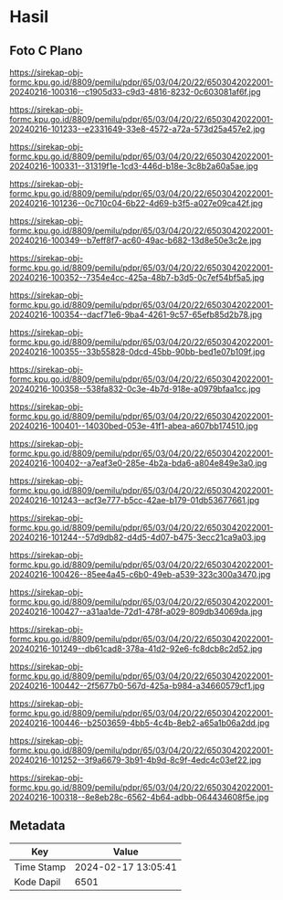 # Hasil

## Foto C Plano

https://sirekap-obj-formc.kpu.go.id/8809/pemilu/pdpr/65/03/04/20/22/6503042022001-20240216-100316--c1905d33-c9d3-4816-8232-0c603081af6f.jpg

https://sirekap-obj-formc.kpu.go.id/8809/pemilu/pdpr/65/03/04/20/22/6503042022001-20240216-101233--e2331649-33e8-4572-a72a-573d25a457e2.jpg

https://sirekap-obj-formc.kpu.go.id/8809/pemilu/pdpr/65/03/04/20/22/6503042022001-20240216-100331--31319f1e-1cd3-446d-b18e-3c8b2a60a5ae.jpg

https://sirekap-obj-formc.kpu.go.id/8809/pemilu/pdpr/65/03/04/20/22/6503042022001-20240216-101236--0c710c04-6b22-4d69-b3f5-a027e09ca42f.jpg

https://sirekap-obj-formc.kpu.go.id/8809/pemilu/pdpr/65/03/04/20/22/6503042022001-20240216-100349--b7eff8f7-ac60-49ac-b682-13d8e50e3c2e.jpg

https://sirekap-obj-formc.kpu.go.id/8809/pemilu/pdpr/65/03/04/20/22/6503042022001-20240216-100352--7354e4cc-425a-48b7-b3d5-0c7ef54bf5a5.jpg

https://sirekap-obj-formc.kpu.go.id/8809/pemilu/pdpr/65/03/04/20/22/6503042022001-20240216-100354--dacf71e6-9ba4-4261-9c57-65efb85d2b78.jpg

https://sirekap-obj-formc.kpu.go.id/8809/pemilu/pdpr/65/03/04/20/22/6503042022001-20240216-100355--33b55828-0dcd-45bb-90bb-bed1e07b109f.jpg

https://sirekap-obj-formc.kpu.go.id/8809/pemilu/pdpr/65/03/04/20/22/6503042022001-20240216-100358--538fa832-0c3e-4b7d-918e-a0979bfaa1cc.jpg

https://sirekap-obj-formc.kpu.go.id/8809/pemilu/pdpr/65/03/04/20/22/6503042022001-20240216-100401--14030bed-053e-41f1-abea-a607bb174510.jpg

https://sirekap-obj-formc.kpu.go.id/8809/pemilu/pdpr/65/03/04/20/22/6503042022001-20240216-100402--a7eaf3e0-285e-4b2a-bda6-a804e849e3a0.jpg

https://sirekap-obj-formc.kpu.go.id/8809/pemilu/pdpr/65/03/04/20/22/6503042022001-20240216-101243--acf3e777-b5cc-42ae-b179-01db53677661.jpg

https://sirekap-obj-formc.kpu.go.id/8809/pemilu/pdpr/65/03/04/20/22/6503042022001-20240216-101244--57d9db82-d4d5-4d07-b475-3ecc21ca9a03.jpg

https://sirekap-obj-formc.kpu.go.id/8809/pemilu/pdpr/65/03/04/20/22/6503042022001-20240216-100426--85ee4a45-c6b0-49eb-a539-323c300a3470.jpg

https://sirekap-obj-formc.kpu.go.id/8809/pemilu/pdpr/65/03/04/20/22/6503042022001-20240216-100427--a31aa1de-72d1-478f-a029-809db34069da.jpg

https://sirekap-obj-formc.kpu.go.id/8809/pemilu/pdpr/65/03/04/20/22/6503042022001-20240216-101249--db61cad8-378a-41d2-92e6-fc8dcb8c2d52.jpg

https://sirekap-obj-formc.kpu.go.id/8809/pemilu/pdpr/65/03/04/20/22/6503042022001-20240216-100442--2f5677b0-567d-425a-b984-a34660579cf1.jpg

https://sirekap-obj-formc.kpu.go.id/8809/pemilu/pdpr/65/03/04/20/22/6503042022001-20240216-100446--b2503659-4bb5-4c4b-8eb2-a65a1b06a2dd.jpg

https://sirekap-obj-formc.kpu.go.id/8809/pemilu/pdpr/65/03/04/20/22/6503042022001-20240216-101252--3f9a6679-3b91-4b9d-8c9f-4edc4c03ef22.jpg

https://sirekap-obj-formc.kpu.go.id/8809/pemilu/pdpr/65/03/04/20/22/6503042022001-20240216-100318--8e8eb28c-6562-4b64-adbb-064434608f5e.jpg


## Metadata

| Key        | Value               |
| ---------- | ------------------- |
| Time Stamp | 2024-02-17 13:05:41 |
| Kode Dapil | 6501                |



